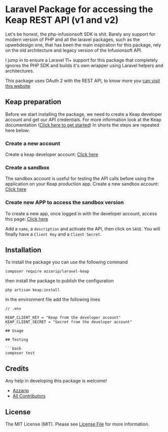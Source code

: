 # Laravel Package for accessing the Keap REST API (v1 and v2)

Let's be honest, the php-infusionsoft SDK is shit.
Barely any support for modern version of PHP and all the laravel packages, such as the upwebdesign one, that has been the main inspiration for this package, rely on the old architecture and legacy version of the Infusionsoft API.

I jump in to ensure a Laravel 11+ support for this package that completely ignores the PHP SDK and builds it's own wrapper using Laravel helpers and architectures.

This package uses OAuth 2 with the REST API, to know more you [can visit this website](https://developer.infusionsoft.com/getting-started-oauth-keys/)

## Keap preparation

Before we start installing the package, we need to create a Keap developer account and get our API credentials.
For more information look at the Keap documentation ([Click here to get started](https://developer.keap.com/get-started/))
In shorts the steps are repeated here below:

### Create a new account

Create a keap developer account: [Click here](https://keys.developer.keap.com/accounts/create)

### Create a sandbox

The sandbox account is useful for testing the API calls before using the application on your Keap production app.
Create a new sandbox account: [Click here](https://sandbox.keap.com/)

### Create new APP to access the sandbox version

To create a new app, once logged in with the developer account, access this page: [Click here](https://keys.developer.keap.com/my-apps/new-app)

Add a `name`, a `description` and activate the API, then click on `SAVE`.
You will finally have a `Client Key` and a `Client Secret`.

## Installation

To install the package you can use the following command

```
composer require azzarip/laravel-keap
```

then install the package to publish the configuration

```
php artisan keap:install
```

In the environment file add the following lines

````
// .env

KEAP_CLIENT_KEY = "Keap from the developer account"
KEAP_CLIENT_SECRET = "Secret from the developer account"
```
## Usage

## Testing

```bash
composer test
````

## Credits

Any help in developing this package is welcome!

-   [Azzarip](https://github.com/Azzarip)
-   [All Contributors](../../contributors)

## License

The MIT License (MIT). Please see [License File](LICENSE.md) for more information.
